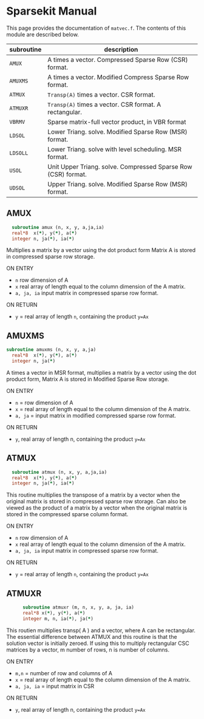 # Sparsekit Manual

This page provides the documentation of `matvec.f`. The contents of this module are described below.

| subroutine  | description  |
|---|---|
| `AMUX`   | A times a vector. Compressed Sparse Row (CSR) format.        |
| `AMUXMS` | A times a vector. Modified Compress Sparse Row format.       |
| `ATMUX`  | `Transp(A)` times a vector. CSR format.                        |
| `ATMUXR` | `Transp(A)` times a vector. CSR format. A rectangular.         |
| `VBRMV`  | Sparse matrix-full vector product, in VBR format             |
| `LDSOL`  | Lower Triang. solve.  Modified Sparse Row (MSR) format.      |
| `LDSOLL` | Lower Triang. solve with level scheduling. MSR format.       |
| `USOL`   | Unit Upper Triang. solve. Compressed Sparse Row (CSR) format.|
| `UDSOL`  | Upper Triang. solve.  Modified Sparse Row (MSR) format.      |

## AMUX

```fortran
  subroutine amux (n, x, y, a,ja,ia)
  real*8  x(*), y(*), a(*)
  integer n, ja(*), ia(*)
```

Multiplies a matrix by a vector using the dot product form Matrix A is stored in compressed sparse row storage.

ON ENTRY

- `n` row dimension of A
- `x` real array of length equal to the column dimension of the A matrix.
- `a, ja, ia` input matrix in compressed sparse row format.

ON RETURN

- `y` = real array of length `n`, containing the product `y=Ax`

## AMUXMS

```fortran
subroutine amuxms (n, x, y, a,ja)
  real*8  x(*), y(*), a(*)
  integer n, ja(*)
```

A times a vector in MSR format, multiplies a matrix by a vector using the dot product form, Matrix A is stored in Modified Sparse Row storage.

ON ENTRY

- `n` = row dimension of A
- `x` = real array of length equal to the column dimension of the A matrix.
- `a, ja` = input matrix in modified compressed sparse row format.

ON RETURN

- `y`, real array of length n, containing the product `y=Ax`

## ATMUX

```fortran
  subroutine atmux (n, x, y, a,ja,ia)
  real*8  x(*), y(*), a(*)
  integer n, ja(*), ia(*)
```

This routine multiplies the transpose of a matrix by a vector when the original matrix is stored in compressed sparse row storage. Can also be viewed as the product of a matrix by a vector when the original matrix is stored in the compressed sparse column format.

ON ENTRY

- `n` row dimension of A
- `x` real array of length equal to the column dimension of the A matrix.
- `a, ja, ia` input matrix in compressed sparse row format.

ON RETURN

- `y` = real array of length `n`, containing the product `y=Ax`

## ATMUXR

```fortran
      subroutine atmuxr (m, n, x, y, a, ja, ia)
      real*8 x(*), y(*), a(*)
      integer m, n, ia(*), ja(*)
```

This routien multiplies transp( A ) and a vector, where A can be rectangular.
The essential difference between ATMUX and this routine is that the solution vector is initially zeroed.
If using this to multiply rectangular CSC matrices by a vector, m number of rows, n is number of columns.

ON ENTRY

- `m,n` = number of row and columns of A
- `x` = real array of length equal to the column dimension of the A matrix.
- `a, ja, ia` = input matrix in CSR

ON RETURN

- `y`, real array of length n, containing the product `y=Ax`
